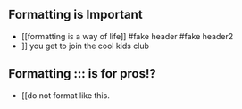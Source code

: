 ## Formatting is Important
- [[formatting is a way of
life]] #fake header
#fake header2
- ]] you get to join the cool kids
club

## Formatting ::: is for pros!?
- [[do not format like this.